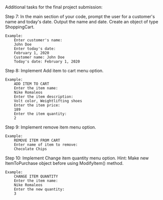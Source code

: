 Additional tasks for the final project submission:

Step 7:
    In the main section of your code, prompt the user for a customer's name and today's date. Output the name and date. Create an object of type ShoppingCart.

    Example:
        Enter customer's name:
        John Doe
        Enter today's date:
        February 1, 2020
        Customer name: John Doe
        Today's date: February 1, 2020

Step 8:
    Implement Add item to cart menu option.

    Example:
        ADD ITEM TO CART
        Enter the item name:
        Nike Romaleos
        Enter the item description:
        Volt color, Weightlifting shoes
        Enter the item price:
        189
        Enter the item quantity:
        2

Step 9:
    Implement remove item menu option.

    Example:
        REMOVE ITEM FROM CART
        Enter name of item to remove:
        Chocolate Chips

Step 10:
    Implement Change item quantity menu option. Hint: Make new ItemToPurchase object before using ModifyItem() method.

    Example:
        CHANGE ITEM QUANTITY
        Enter the item name:
        Nike Romaleos
        Enter the new quantity:
        3